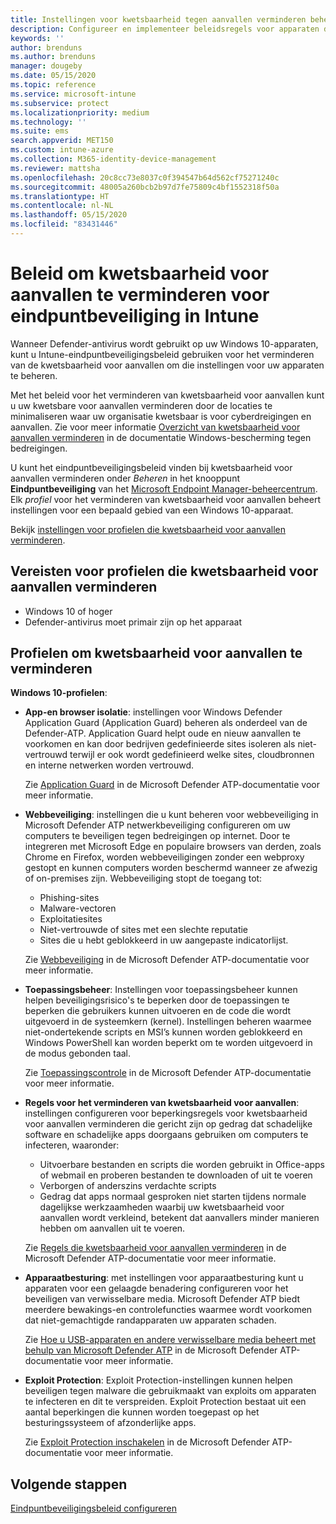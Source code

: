 ```yaml
---
title: Instellingen voor kwetsbaarheid tegen aanvallen verminderen beheren met eindpuntbeveiligingsbeleid in Microsoft Intune | Microsoft Docs
description: Configureer en implementeer beleidsregels voor apparaten die u beheert met eindpuntbeveiligingsinstellingen voor het beleid om kwetsbaarheid voor aanvallen te verminderen in Microsoft Intune
keywords: ''
author: brenduns
ms.author: brenduns
manager: dougeby
ms.date: 05/15/2020
ms.topic: reference
ms.service: microsoft-intune
ms.subservice: protect
ms.localizationpriority: medium
ms.technology: ''
ms.suite: ems
search.appverid: MET150
ms.custom: intune-azure
ms.collection: M365-identity-device-management
ms.reviewer: mattsha
ms.openlocfilehash: 20c8cc73e8037c0f394547b64d562cf75271240c
ms.sourcegitcommit: 48005a260bcb2b97d7fe75809c4bf1552318f50a
ms.translationtype: HT
ms.contentlocale: nl-NL
ms.lasthandoff: 05/15/2020
ms.locfileid: "83431446"
---
```

# <a name="attack-surface-reduction-policy-for-endpoint-security-in-intune"></a>Beleid om kwetsbaarheid voor aanvallen te verminderen voor eindpuntbeveiliging in Intune

Wanneer Defender-antivirus wordt gebruikt op uw Windows 10-apparaten, kunt u Intune-eindpuntbeveiligingsbeleid gebruiken voor het verminderen van de kwetsbaarheid voor aanvallen om die instellingen voor uw apparaten te beheren.

Met het beleid voor het verminderen van kwetsbaarheid voor aanvallen kunt u uw kwetsbare voor aanvallen verminderen door de locaties te minimaliseren waar uw organisatie kwetsbaar is voor cyberdreigingen en aanvallen. Zie voor meer informatie [Overzicht van kwetsbaarheid voor aanvallen verminderen]( https://docs.microsoft.com/windows/security/threat-protection/microsoft-defender-atp/overview-attack-surface-reduction) in de documentatie Windows-bescherming tegen bedreigingen.

U kunt het eindpuntbeveiligingsbeleid vinden bij kwetsbaarheid voor aanvallen verminderen onder *Beheren* in het knooppunt **Eindpuntbeveiliging** van het [Microsoft Endpoint Manager-beheercentrum](https://go.microsoft.com/fwlink/?linkid=2109431). Elk *profiel* voor het verminderen van kwetsbaarheid voor aanvallen beheert instellingen voor een bepaald gebied van een Windows 10-apparaat.

Bekijk [instellingen voor profielen die kwetsbaarheid voor aanvallen verminderen](../protect/endpoint-security-asr-profile-settings.md).

## <a name="prerequisites-for-attack-surface-reduction-profiles"></a>Vereisten voor profielen die kwetsbaarheid voor aanvallen verminderen

- Windows 10 of hoger
- Defender-antivirus moet primair zijn op het apparaat

## <a name="attack-surface-reduction-profiles"></a>Profielen om kwetsbaarheid voor aanvallen te verminderen

**Windows 10-profielen**:

- **App-en browser isolatie**: instellingen voor Windows Defender Application Guard (Application Guard) beheren als onderdeel van de Defender-ATP. Application Guard helpt oude en nieuw aanvallen te voorkomen en kan door bedrijven gedefinieerde sites isoleren als niet-vertrouwd terwijl er ook wordt gedefinieerd welke sites, cloudbronnen en interne netwerken worden vertrouwd.

  Zie [Application Guard](https://docs.microsoft.com/windows/security/threat-protection/windows-defender-application-guard/wd-app-guard-overview) in de Microsoft Defender ATP-documentatie voor meer informatie.

- **Webbeveiliging**: instellingen die u kunt beheren voor webbeveiliging in Microsoft Defender ATP netwerkbeveiliging configureren om uw computers te beveiligen tegen bedreigingen op internet. Door te integreren met Microsoft Edge en populaire browsers van derden, zoals Chrome en Firefox, worden webbeveiligingen zonder een webproxy gestopt en kunnen computers worden beschermd wanneer ze afwezig of on-premises zijn. Webbeveiliging stopt de toegang tot:
  - Phishing-sites
  - Malware-vectoren
  - Exploitatiesites
  - Niet-vertrouwde of sites met een slechte reputatie
  - Sites die u hebt geblokkeerd in uw aangepaste indicatorlijst.

  Zie [Webbeveiliging](https://docs.microsoft.com/windows/security/threat-protection/microsoft-defender-atp/web-protection-overview) in de Microsoft Defender ATP-documentatie voor meer informatie.

- **Toepassingsbeheer**: Instellingen voor toepassingsbeheer kunnen helpen beveiligingsrisico's te beperken door de toepassingen te beperken die gebruikers kunnen uitvoeren en de code die wordt uitgevoerd in de systeemkern (kernel). Instellingen beheren waarmee niet-ondertekende scripts en MSI’s kunnen worden geblokkeerd en Windows PowerShell kan worden beperkt om te worden uitgevoerd in de modus gebonden taal.

  Zie [Toepassingscontrole](https://docs.microsoft.com/windows/security/threat-protection/windows-defender-application-control/windows-defender-application-control) in de Microsoft Defender ATP-documentatie voor meer informatie.

- **Regels voor het verminderen van kwetsbaarheid voor aanvallen**: instellingen configureren voor beperkingsregels voor kwetsbaarheid voor aanvallen verminderen die gericht zijn op gedrag dat schadelijke software en schadelijke apps doorgaans gebruiken om computers te infecteren, waaronder:
  - Uitvoerbare bestanden en scripts die worden gebruikt in Office-apps of webmail en proberen bestanden te downloaden of uit te voeren
  - Verborgen of anderszins verdachte scripts
  - Gedrag dat apps normaal gesproken niet starten tijdens normale dagelijkse werkzaamheden waarbij uw kwetsbaarheid voor aanvallen wordt verkleind, betekent dat aanvallers minder manieren hebben om aanvallen uit te voeren.

  Zie [Regels die kwetsbaarheid voor aanvallen verminderen](https://docs.microsoft.com/windows/security/threat-protection/microsoft-defender-atp/attack-surface-reduction) in de Microsoft Defender ATP-documentatie voor meer informatie.

- **Apparaatbesturing**: met instellingen voor apparaatbesturing kunt u apparaten voor een gelaagde benadering configureren voor het beveiligen van verwisselbare media. Microsoft Defender ATP biedt meerdere bewakings-en controlefuncties waarmee wordt voorkomen dat niet-gemachtigde randapparaten uw apparaten schaden.

  Zie [Hoe u USB-apparaten en andere verwisselbare media beheert met behulp van Microsoft Defender ATP](https://docs.microsoft.com/windows/security/threat-protection/device-control/control-usb-devices-using-intune) in de Microsoft Defender ATP-documentatie voor meer informatie.

- **Exploit Protection**: Exploit Protection-instellingen kunnen helpen beveiligen tegen malware die gebruikmaakt van exploits om apparaten te infecteren en dit te verspreiden. Exploit Protection bestaat uit een aantal beperkingen die kunnen worden toegepast op het besturingssysteem of afzonderlijke apps.

  Zie [Exploit Protection inschakelen](https://docs.microsoft.com/windows/security/threat-protection/microsoft-defender-atp/enable-exploit-protection) in de Microsoft Defender ATP-documentatie voor meer informatie.

## <a name="next-steps"></a>Volgende stappen

[Eindpuntbeveiligingsbeleid configureren](../protect/endpoint-security-policy.md#create-an-endpoint-security-policy)
